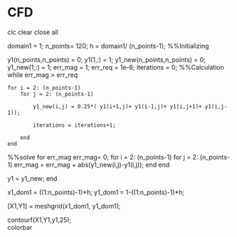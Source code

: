 # CFD
clc
clear 
close all



domain1 = 1;
n_points= 120;
h = domain1/ (n_points-1);
%%Initializing

y1(n_points,n_points) = 0;
y1(1,:) = 1;
y1_new(n_points,n_points) = 0;
y1_new(1,:) = 1;
err_mag = 1;
err_req = 1e-6;
iterations = 0;
%%Calculation
while err_mag > err_req

    for i = 2: (n_points-1)
        for j = 2: (n_points-1)

            y1_new(i,j) = 0.25*( y1(i+1,j)+ y1(i-1,j)+ y1(i,j+1)+ y1(i,j-1));

            iterations = iterations+1;

        end
    end
   
%%solve for err_mag
err_mag= 0;
    for i = 2: (n_points-1)
        for j = 2: (n_points-1)
            err_mag = err_mag + abs(y1_new(i,j)-y1(i,j));
        end
    end

y1 = y1_new;
end


x1_dom1 = ((1:n_points)-1)*h;
y1_dom1 = 1-((1:n_points)-1)*h;

[X1,Y1] = meshgrid(x1_dom1, y1_dom1);

contourf(X1,Y1,y1,25);  
colorbar
